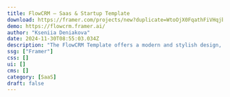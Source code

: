 ```yaml
---
title: FlowCRM — Saas & Startup Template
download: https://framer.com/projects/new?duplicate=WtoOjX0FqathFiVHqjbw&via=kotandy&duplicateType=siteTemplate
demo: https://flowcrm.framer.ai/
author: "Kseniia Deniakova"
date: 2024-11-30T08:55:03.034Z
description: "The FlowCRM Template offers a modern and stylish design, a flexible CMS, FramerAuth Login, 10 unique pages and fully responsive. It's easy to manage, edit and maintain, making it suitable for SaaS, CRM & AI products landing pages."
ssg: ["Framer"]
css: []
ui: []
cms: []
category: [SaaS]
draft: false
---
```


